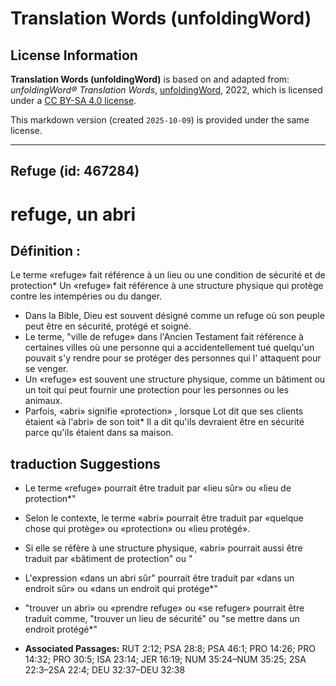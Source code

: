 # Translation Words (unfoldingWord)

## License Information

**Translation Words (unfoldingWord)** is based on and adapted from: _unfoldingWord® Translation Words_, [unfoldingWord](https://unfoldingword.org/utw), 2022, which is licensed under a [CC BY-SA 4.0 license](https://creativecommons.org/licenses/by-sa/4.0/legalcode.en).

This markdown version (created `2025-10-09`) is provided under the same license.



--------------------------------

## Refuge (id: 467284)

refuge, un abri
===============

Définition :
------------

Le terme «refuge» fait référence à un lieu ou une condition de sécurité et de protection\* Un «refuge» fait référence à une structure physique qui protège contre les intempéries ou du danger.

* Dans la Bible, Dieu est souvent désigné comme un refuge où son peuple peut être en sécurité, protégé et soigné.
* Le terme, "ville de refuge» dans l'Ancien Testament fait référence à certaines villes où une personne qui a accidentellement tué quelqu'un pouvait s'y rendre pour se protéger des personnes qui l' attaquent pour se venger.
* Un «refuge» est souvent une structure physique, comme un bâtiment ou un toit qui peut fournir une protection pour les personnes ou les animaux.
* Parfois, «abri» signifie «protection» , lorsque Lot dit que ses clients étaient «à l'abri» de son toit\* Il a dit qu'ils devraient être en sécurité parce qu'ils étaient dans sa maison.

traduction Suggestions
----------------------

* Le terme «refuge» pourrait être traduit par «lieu sûr» ou «lieu de protection\*"
* Selon le contexte, le terme «abri» pourrait être traduit par «quelque chose qui protège» ou «protection» ou «lieu protégé».
* Si elle se réfère à une structure physique, «abri» pourrait aussi être traduit par «bâtiment de protection" ou "
* L'expression «dans un abri sûr" pourrait être traduit par «dans un endroit sûr» ou «dans un endroit qui protége\*"
* "trouver un abri» ou «prendre refuge» ou «se refuger» pourrait être traduit comme, "trouver un lieu de sécurité" ou "se mettre dans un endroit protégé\*"

* **Associated Passages:** RUT 2:12; PSA 28:8; PSA 46:1; PRO 14:26; PRO 14:32; PRO 30:5; ISA 23:14; JER 16:19; NUM 35:24–NUM 35:25; 2SA 22:3–2SA 22:4; DEU 32:37–DEU 32:38

